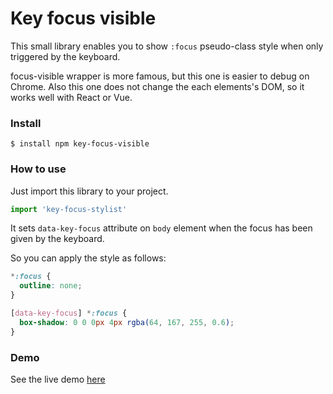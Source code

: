 # Key focus visible

This small library enables you to show `:focus` pseudo-class style when only triggered by the keyboard.

focus-visible wrapper is more famous, but this one is easier to debug on Chrome.
Also this one does not change the each elements's DOM, so it works well with React or Vue.

### Install

`$ install npm key-focus-visible`

### How to use

Just import this library to your project.

```js
import 'key-focus-stylist'
```

It sets `data-key-focus` attribute on `body` element when the focus has been given by the keyboard.

So you can apply the style as follows:


```css
*:focus {
  outline: none;
}

[data-key-focus] *:focus {
  box-shadow: 0 0 0px 4px rgba(64, 167, 255, 0.6);
}

```

### Demo

See the live demo [here](./demo.html)
